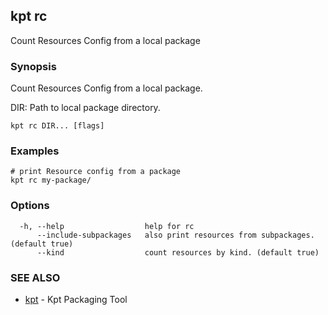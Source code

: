## kpt rc

Count Resources Config from a local package

### Synopsis

Count Resources Config from a local package.

  DIR:
    Path to local package directory.


```
kpt rc DIR... [flags]
```

### Examples

```
# print Resource config from a package
kpt rc my-package/

```

### Options

```
  -h, --help                  help for rc
      --include-subpackages   also print resources from subpackages. (default true)
      --kind                  count resources by kind. (default true)
```

### SEE ALSO

* [kpt](kpt.md)	 - Kpt Packaging Tool

